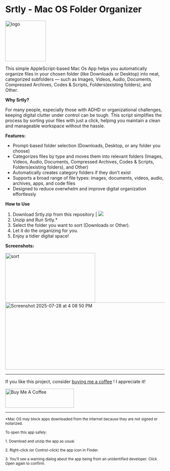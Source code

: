# Srtly - Mac OS Folder Organizer 

<p align="center">
</p><img width="128" height="128" alt="logo" src="https://github.com/user-attachments/assets/7f9b008e-71af-4d47-909c-5311abf68d2d" />  

This simple AppleScript-based Mac Os App helps you automatically organize files in your chosen folder (like Downloads or Desktop) into neat, categorized subfolders — such as Images, Videos, Audio, Documents, Compressed Archives, Codes & Scripts, Folders(existing folders), and Other. 

**Why Srtly?**

For many people, especially those with ADHD or organizational challenges, keeping digital clutter under control can be tough. This script simplifies the process by sorting your files with just a click, helping you maintain a clean and manageable workspace without the hassle.

**Features:**
- Prompt-based folder selection (Downloads, Desktop, or any folder you choose)
- Categorizes files by type and moves them into relevant folders (Images, Videos, Audio, Documents, Compressed Archives, Codes & Scripts, Folders(existing folders), and Other)
- Automatically creates category folders if they don’t exist
- Supports a broad range of file types: images, documents, videos, audio, archives, apps, and code files
- Designed to reduce overwhelm and improve digital organization effortlessly

**How to Use**

1. Download Srtly.zip from this repository |  <a href="https://github.com/patricksthannon/Srtly/releases/download/v1.1.0/SrtlyV1.1.0.zip">
    <img src="https://img.shields.io/github/v/release/patricksthannon/Srtly?label=Download%20Latest&style=for-the-badge"></a>
2. Unzip and Run Srtly.*
3. Select the folder you want to sort (Downloads or Other).
4. Let it do the organizing for you.
5. Enjoy a tidier digital space!

**Screenshots:**

<img width="284" height="156" alt="sort" src="https://github.com/user-attachments/assets/f0370611-dd06-47be-b14e-90b274e67da9" />

<img width="535" height="212" alt="Screenshot 2025-07-28 at 4 08 50 PM" src="https://github.com/user-attachments/assets/0353add6-1bb4-410e-bbf6-845148cf2215" />

---

If you like this project, consider [buying me a coffee](https://www.buymeacoffee.com/patricksthannon) ! I appreciate it!

<a href="https://www.buymeacoffee.com/patricksthannon" target="_blank"><img src="https://cdn.buymeacoffee.com/buttons/v2/default-yellow.png" alt="Buy Me A Coffee" style="height: 60px !important;width: 217px !important;" ></a>
___

<sub>  *Mac OS may block apps downloaded from the internet because they are not signed or notarized. </sub>

<sub>To open this app safely:</sub>

<sub>1. Download and unzip the app as usual. </sub>

<sub>2. Right-click (or Control-click) the app icon in Finder.</sub>

<sub>3. You’ll see a warning dialog about the app being from an unidentified developer. Click Open again to confirm.</sub>

